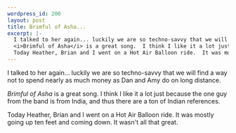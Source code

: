 ```yaml
--- 
wordpress_id: 200
layout: post
title: Brimful of Asha...
excerpt: |-
  I talked to her again... luckily we are so techno-savvy that we will find a way not to spend nearly as much money as Dan and Amy do on long distance.<p>
  <i>Brimful of Asha</i> is a great song.  I think I like it a lot just because the one guy from the band is from India, and thus there are a ton of Indian references.<p>
  Today Heather, Brian and I went on a Hot Air Balloon ride.  It was mostly going up ten feet and coming down.  It wasn't all that great.
---
```

I talked to her again... luckily we are so techno-savvy that we will find a way not to spend nearly as much money as Dan and Amy do on long distance.<p>
<i>Brimful of Asha</i> is a great song.  I think I like it a lot just because the one guy from the band is from India, and thus there are a ton of Indian references.<p>
Today Heather, Brian and I went on a Hot Air Balloon ride.  It was mostly going up ten feet and coming down.  It wasn't all that great.

